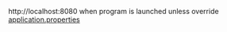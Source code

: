http://localhost:8080 when program is launched unless override [application.properties](src/main/resources/application.properties)
